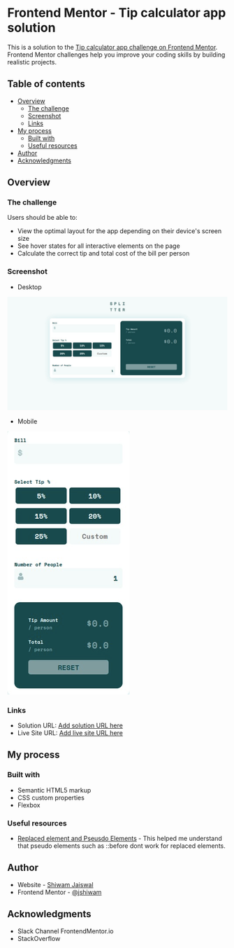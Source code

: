 # Frontend Mentor - Tip calculator app solution

This is a solution to the [Tip calculator app challenge on Frontend Mentor](https://www.frontendmentor.io/challenges/tip-calculator-app-ugJNGbJUX). Frontend Mentor challenges help you improve your coding skills by building realistic projects.

## Table of contents

- [Overview](#overview)
  - [The challenge](#the-challenge)
  - [Screenshot](#screenshot)
  - [Links](#links)
- [My process](#my-process)
  - [Built with](#built-with)
  - [Useful resources](#useful-resources)
- [Author](#author)
- [Acknowledgments](#acknowledgments)


## Overview

### The challenge

Users should be able to:

- View the optimal layout for the app depending on their device's screen size
- See hover states for all interactive elements on the page
- Calculate the correct tip and total cost of the bill per person

### Screenshot
- Desktop

![Desktop](./design/splitter-desktop.png)

- Mobile

![Mobile](./design/splitter.png)

### Links

- Solution URL: [Add solution URL here](https://your-solution-url.com)
- Live Site URL: [Add live site URL here](https://your-live-site-url.com)

## My process

### Built with

- Semantic HTML5 markup
- CSS custom properties
- Flexbox

### Useful resources

- [Replaced element and Pseusdo Elements](https://webplatform.news/issues/2020-08-26) - This helped me understand that pseudo elements such as ::before dont work for replaced elements.


## Author

- Website - [Shiwam Jaiswal](https://www.shiwam.me)
- Frontend Mentor - [@jshiwam](https://www.frontendmentor.io/profile/jshiwam)

## Acknowledgments

- Slack Channel FrontendMentor.io
- StackOverflow
 